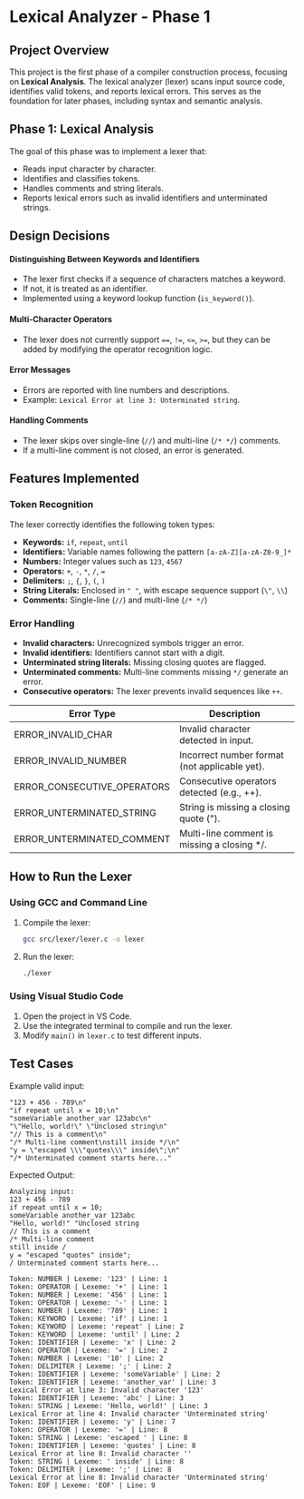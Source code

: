 # **Lexical Analyzer - Phase 1**

## **Project Overview**
This project is the first phase of a compiler construction process, focusing on **Lexical Analysis**. The lexical analyzer (lexer) scans input source code, identifies valid tokens, and reports lexical errors. This serves as the foundation for later phases, including syntax and semantic analysis.

## **Phase 1: Lexical Analysis**
The goal of this phase was to implement a lexer that:
- Reads input character by character.
- Identifies and classifies tokens.
- Handles comments and string literals.
- Reports lexical errors such as invalid identifiers and unterminated strings.

## Design Decisions

#### Distinguishing Between Keywords and Identifiers
- The lexer first checks if a sequence of characters matches a keyword.
- If not, it is treated as an identifier.
- Implemented using a keyword lookup function (`is_keyword()`).

#### Multi-Character Operators
- The lexer does not currently support `==`, `!=`, `<=`, `>=`, but they can be added by modifying the operator recognition logic.

#### Error Messages
- Errors are reported with line numbers and descriptions.
- Example: `Lexical Error at line 3: Unterminated string`.

#### Handling Comments
- The lexer skips over single-line (`//`) and multi-line (`/* */`) comments.
- If a multi-line comment is not closed, an error is generated.

## **Features Implemented**
### **Token Recognition**
The lexer correctly identifies the following token types:
- **Keywords:** `if`, `repeat`, `until`
- **Identifiers:** Variable names following the pattern `[a-zA-Z][a-zA-Z0-9_]*`
- **Numbers:** Integer values such as `123`, `4567`
- **Operators:** `+`, `-`, `*`, `/`, `=`
- **Delimiters:** `;`, `{`, `}`, `(`, `)`
- **String Literals:** Enclosed in `" "`, with escape sequence support (`\"`, `\\`)
- **Comments:** Single-line (`//`) and multi-line (`/* */`)

### **Error Handling**
- **Invalid characters:** Unrecognized symbols trigger an error.
- **Invalid identifiers:** Identifiers cannot start with a digit.
- **Unterminated string literals:** Missing closing quotes are flagged.
- **Unterminated comments:** Multi-line comments missing `*/` generate an error.
- **Consecutive operators:** The lexer prevents invalid sequences like `++`.


| Error Type                     | Description                                      |
|--------------------------------|--------------------------------------------------|
| ERROR_INVALID_CHAR            | Invalid character detected in input.            |
| ERROR_INVALID_NUMBER          | Incorrect number format (not applicable yet).   |
| ERROR_CONSECUTIVE_OPERATORS   | Consecutive operators detected (e.g., ++).      |
| ERROR_UNTERMINATED_STRING     | String is missing a closing quote (").          |
| ERROR_UNTERMINATED_COMMENT    | Multi-line comment is missing a closing */.  

## **How to Run the Lexer**
### **Using GCC and Command Line**
1. Compile the lexer:
   ```sh
   gcc src/lexer/lexer.c -o lexer
   ```
2. Run the lexer:
   ```sh
   ./lexer
   ```

### **Using Visual Studio Code**
1. Open the project in VS Code.
2. Use the integrated terminal to compile and run the lexer.
3. Modify `main()` in `lexer.c` to test different inputs.

## **Test Cases**
Example valid input:
```
"123 + 456 - 789\n"
"if repeat until x = 10;\n"
"someVariable another_var 123abc\n"
"\"Hello, world!\" \"Unclosed string\n"
"// This is a comment\n"
"/* Multi-line comment\nstill inside */\n"
"y = \"escaped \\\"quotes\\\" inside\";\n"
"/* Unterminated comment starts here..."
```
Expected Output:
```
Analyzing input:
123 + 456 - 789
if repeat until x = 10;
someVariable another_var 123abc
"Hello, world!" "Unclosed string
// This is a comment
/* Multi-line comment
still inside /
y = "escaped "quotes" inside";
/ Unterminated comment starts here...

Token: NUMBER | Lexeme: '123' | Line: 1
Token: OPERATOR | Lexeme: '+' | Line: 1
Token: NUMBER | Lexeme: '456' | Line: 1
Token: OPERATOR | Lexeme: '-' | Line: 1
Token: NUMBER | Lexeme: '789' | Line: 1
Token: KEYWORD | Lexeme: 'if' | Line: 1
Token: KEYWORD | Lexeme: 'repeat' | Line: 2
Token: KEYWORD | Lexeme: 'until' | Line: 2
Token: IDENTIFIER | Lexeme: 'x' | Line: 2
Token: OPERATOR | Lexeme: '=' | Line: 2
Token: NUMBER | Lexeme: '10' | Line: 2
Token: DELIMITER | Lexeme: ';' | Line: 2
Token: IDENTIFIER | Lexeme: 'someVariable' | Line: 2
Token: IDENTIFIER | Lexeme: 'another_var' | Line: 3
Lexical Error at line 3: Invalid character '123'
Token: IDENTIFIER | Lexeme: 'abc' | Line: 3
Token: STRING | Lexeme: 'Hello, world!' | Line: 3
Lexical Error at line 4: Invalid character 'Unterminated string'
Token: IDENTIFIER | Lexeme: 'y' | Line: 7
Token: OPERATOR | Lexeme: '=' | Line: 8
Token: STRING | Lexeme: 'escaped ' | Line: 8
Token: IDENTIFIER | Lexeme: 'quotes' | Line: 8
Lexical Error at line 8: Invalid character ''
Token: STRING | Lexeme: ' inside' | Line: 8
Token: DELIMITER | Lexeme: ';' | Line: 8
Lexical Error at line 8: Invalid character 'Unterminated string'
Token: EOF | Lexeme: 'EOF' | Line: 9
```

